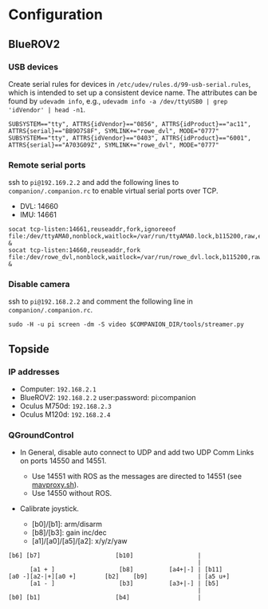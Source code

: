 # Configuration

## BlueROV2

### USB devices 

Create serial rules for devices in `/etc/udev/rules.d/99-usb-serial.rules`, which is intended to set up a consistent device name. The attributes can be found by `udevadm info`, e.g.,  `udevadm info -a /dev/ttyUSB0 | grep 'idVendor' | head -n1`.

```
SUBSYSTEM=="tty", ATTRS{idVendor}=="0856", ATTRS{idProduct}=="ac11", ATTRS{serial}=="BB9O7S8F", SYMLINK+="rowe_dvl", MODE="0777"
SUBSYSTEM=="tty", ATTRS{idVendor}=="0403", ATTRS{idProduct}=="6001", ATTRS{serial}=="A703G09Z", SYMLINK+="rowe_dvl", MODE="0777"
```

### Remote serial ports

ssh to `pi@192.169.2.2` and add the following lines to `companion/.companion.rc` to enable virtual serial ports over TCP.

- DVL: 14660
- IMU: 14661

```
socat tcp-listen:14661,reuseaddr,fork,ignoreeof file:/dev/ttyAMA0,nonblock,waitlock=/var/run/ttyAMA0.lock,b115200,raw,echo=0 &
socat tcp-listen:14660,reuseaddr,fork file:/dev/rowe_dvl,nonblock,waitlock=/var/run/rowe_dvl.lock,b115200,raw,echo=0 &
```

### Disable camera

ssh to `pi@192.168.2.2` and comment the following line in `companion/.companion.rc`.

```
sudo -H -u pi screen -dm -S video $COMPANION_DIR/tools/streamer.py
```

## Topside

### IP addresses

- Computer: `192.168.2.1`
- BlueROV2: `192.168.2.2` user:password: pi:companion
- Oculus M750d: `192.168.2.3`
- Oculus M120d: `192.168.2.4`


### QGroundControl

- In General, disable auto connect to UDP and add two UDP Comm Links on ports 14550 and 14551.
    - Use 14551 with ROS as the messages are directed to 14551 (see [mavproxy.sh](./bluerov_launch/scripts/mavproxy.sh)).
    - Use 14550 without ROS.

- Calibrate joystick.
  - [b0]/[b1]: arm/disarm
  - [b8]/[b3]: gain inc/dec
  - [a1]/[a0]/[a5]/[a2]: x/y/z/yaw

```
[b6] [b7]                     [b10]                  |
                                                     |
      [a1 + ]                  [b8]          [a4+|-] | [b11]
[a0 -][a2-|+][a0 +]        [b2]    [b9]              | [a5 u+]
      [a1 - ]                  [b3]          [a3+|-] | [b5]
                                                     |
[b0] [b1]                     [b4]                   |
```